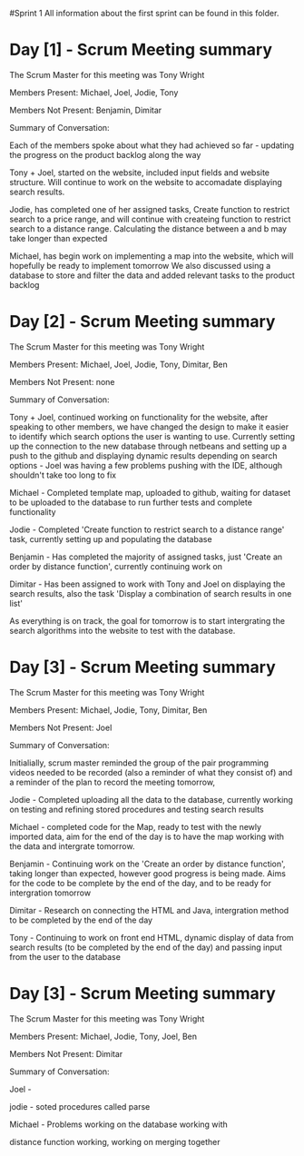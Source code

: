  #Sprint 1 
 All information about the first sprint can be found in this folder.

# Day [1] - Scrum Meeting summary


The Scrum Master for this meeting was Tony Wright


Members Present: Michael, Joel, Jodie, Tony


Members Not Present: Benjamin, Dimitar


Summary of Conversation: 

Each of the members spoke about what they had achieved so far - updating the progress on the product backlog along the way


Tony + Joel, started on the website, included input fields and website structure. Will continue to work on the website to accomadate displaying search results.


Jodie, has completed one of her assigned tasks, Create function to restrict search to a price range, and will continue with createing function to restrict search to a distance range. Calculating the distance between a and b may take longer than expected


Michael, has begin work on implementing a map into the website, which will hopefully be ready to implement tomorrow
We also discussed using a database to store and filter the data and added relevant tasks to the product backlog

# Day [2] - Scrum Meeting summary


The Scrum Master for this meeting was Tony Wright


Members Present: Michael, Joel, Jodie, Tony, Dimitar, Ben


Members Not Present: none


Summary of Conversation: 

Tony + Joel, continued working on functionality for the website, after speaking to other members, we have changed the design to make it easier to identify which search options the user is wanting to use. Currently setting up the connection to the new database through netbeans and setting up a push to the github and displaying dynamic results depending on search options - Joel was having a few problems pushing with the IDE, although shouldn't take too long to fix

Michael - Completed template map, uploaded to github, waiting for dataset to be uploaded to the database to run further tests and complete functionality

Jodie - Completed 'Create function to restrict search to a distance range' task, currently setting up and populating the database

Benjamin - Has completed the majority of assigned tasks, just 'Create an order by distance function', currently continuing work on

Dimitar - Has been assigned to work with Tony and Joel on displaying the search results, also the task 'Display a combination of search results in one list'

As everything is on track, the goal for tomorrow is to start intergrating the search algorithms into the website to test with the database.


# Day [3] - Scrum Meeting summary


The Scrum Master for this meeting was Tony Wright


Members Present: Michael, Jodie, Tony, Dimitar, Ben


Members Not Present: Joel


Summary of Conversation: 

Initialially, scrum master reminded the group of the pair programming videos needed to be recorded (also a reminder of what they consist of) and a reminder of the plan to record the meeting tomorrow,

Jodie - Completed uploading all the data to the database, currently working on testing and refining stored procedures and testing search results

Michael - completed code for the Map, ready to test with the newly imported data, aim for the end of the day is to have the map working with the data and intergrate tomorrow.

Benjamin - Continuing work on the 'Create an order by distance function', taking longer than expected, however good progress is being made. Aims for the code to be complete by the end of the day, and to be ready for intergration tomorrow

Dimitar - Research on connecting the HTML and Java, intergration method to be completed by the end of the day

Tony - Continuing to work on front end HTML, dynamic display of data from search results (to be completed by the end of the day) and passing input from the user to the database


# Day [3] - Scrum Meeting summary


The Scrum Master for this meeting was Tony Wright


Members Present: Michael, Jodie, Tony, Joel, Ben


Members Not Present: Dimitar


Summary of Conversation:

Joel -

jodie - soted procedures called parse 

Michael - Problems working on the database working with 

distance function working, working on merging together

